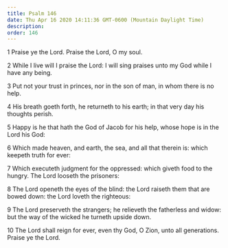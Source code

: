 ```yaml
---
title: Psalm 146
date: Thu Apr 16 2020 14:11:36 GMT-0600 (Mountain Daylight Time)
description: 
order: 146
---
```


<p>1 Praise ye the Lord. Praise the Lord, O my soul.</p>
<p>
  2 While I live will I praise the Lord: I will sing praises unto my God while I
  have any being.
</p>
<p>
  3 Put not your trust in princes, nor in the son of man, in whom there is no
  help.
</p>
<p>
  4 His breath goeth forth, he returneth to his earth; in that very day his
  thoughts perish.
</p>
<p>
  5 Happy is he that hath the God of Jacob for his help, whose hope is in the
  Lord his God:
</p>
<p>
  6 Which made heaven, and earth, the sea, and all that therein is: which
  keepeth truth for ever:
</p>
<p>
  7 Which executeth judgment for the oppressed: which giveth food to the hungry.
  The Lord looseth the prisoners:
</p>
<p>
  8 The Lord openeth the eyes of the blind: the Lord raiseth them that are bowed
  down: the Lord loveth the righteous:
</p>
<p>
  9 The Lord preserveth the strangers; he relieveth the fatherless and widow:
  but the way of the wicked he turneth upside down.
</p>
<p>
  10 The Lord shall reign for ever, even thy God, O Zion, unto all generations.
  Praise ye the Lord.
</p>
